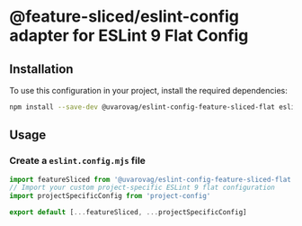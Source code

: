 # @feature-sliced/eslint-config adapter for ESLint 9 Flat Config

## Installation

To use this configuration in your project, install the required dependencies:

```bash
npm install --save-dev @uvarovag/eslint-config-feature-sliced-flat eslint@^9.16.0
```

## Usage

### Create a `eslint.config.mjs` file

```js
import featureSliced from '@uvarovag/eslint-config-feature-sliced-flat'
// Import your custom project-specific ESLint 9 flat configuration
import projectSpecificConfig from 'project-config'

export default [...featureSliced, ...projectSpecificConfig]
```
